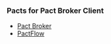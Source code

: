 ### Pacts for Pact Broker Client

* [Pact Broker](Pact%20Broker%20Client%20-%20Pact%20Broker.md)
* [PactFlow](Pact%20Broker%20Client%20-%20PactFlow.md)
